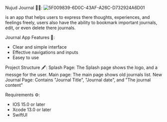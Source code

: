 Nujud Journal 📖💜:
![5F009839-6D0C-43AF-A26C-D732924A6D01](https://github.com/user-attachments/assets/307aa9ad-8f8f-41c4-aeb3-0d72ae587a15)

is an app that helps users to express there thoughts, experiences, and feelings freely, users also have the ability to bookmark important journals, edit, or even delete there journals.

Journal App Features 🌟:
- Clear and simple interface
- Effective navigations and inputs
- Easey to use

Project Structure 🖋️:
Splash Page: The Splash page shows the logo, and a messge for the user.
Main page: The main page shows old journals list.
New Journal Page: Contains "Journal Title", "Journal date", and "The journal content"

Requirements ⚙️:
- IOS 15.0 or later
- Xcode 13.0 or later
- SwiftUI

